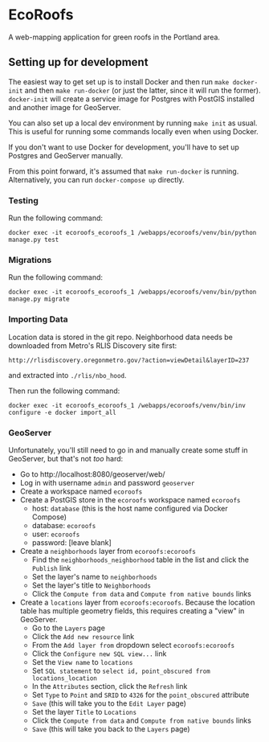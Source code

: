 # EcoRoofs

A web-mapping application for green roofs in the Portland area.

## Setting up for development

The easiest way to get set up is to install Docker and then run
`make docker-init` and then `make run-docker` (or just the latter, since
it will run the former). `docker-init` will create a service image for
Postgres with PostGIS installed and another image for GeoServer.

You can also set up a local dev environment by running `make init` as
usual. This is useful for running some commands locally even when using
Docker.

If you don't want to use Docker for development, you'll have to set up
Postgres and GeoServer manually.

From this point forward, it's assumed that `make run-docker` is running.
Alternatively, you can run `docker-compose up` directly.

### Testing

Run the following command:

    docker exec -it ecoroofs_ecoroofs_1 /webapps/ecoroofs/venv/bin/python manage.py test

### Migrations

Run the following command:

    docker exec -it ecoroofs_ecoroofs_1 /webapps/ecoroofs/venv/bin/python manage.py migrate

### Importing Data

Location data is stored in the git repo. Neighborhood data needs be
downloaded from Metro's RLIS Discovery site first:

    http://rlisdiscovery.oregonmetro.gov/?action=viewDetail&layerID=237

and extracted into `./rlis/nbo_hood`.

Then run the following command:

    docker exec -it ecoroofs_ecoroofs_1 /webapps/ecoroofs/venv/bin/inv configure -e docker import_all

### GeoServer

Unfortunately, you'll still need to go in and manually create some stuff
in GeoServer, but that's not *too* hard:

- Go to http://localhost:8080/geoserver/web/
- Log in with username `admin` and password `geoserver`
- Create a workspace named `ecoroofs`
- Create a PostGIS store in the `ecoroofs` workspace named `ecoroofs`
  - host: `database` (this is the host name configured via Docker
    Compose)
  - database: `ecoroofs`
  - user: `ecoroofs`
  - password: [leave blank]
- Create a `neighborhoods` layer from `ecoroofs:ecoroofs`
  - Find the `neighborhoods_neighborhood` table in the list and click the
    `Publish` link
  - Set the layer's name to `neighborhoods`
  - Set the layer's title to `Neighborhoods`
  - Click the `Compute from data` and `Compute from native bounds` links
- Create a `locations` layer from `ecoroofs:ecoroofs`. Because the
  location table has multiple geometry fields, this requires creating a
  "view" in GeoServer.
  - Go to the `Layers` page
  - Click the `Add new resource` link
  - From the `Add layer from` dropdown select `ecoroofs:ecoroofs`
  - Click the `Configure new SQL view...` link
  - Set the `View name` to `locations`
  - Set `SQL statement` to
    `select id, point_obscured from locations_location`
  - In the `Attributes` section, click the `Refresh` link
  - Set `Type` to `Point` and `SRID` to `4326` for the `point_obscured`
    attribute
  - `Save` (this will take you to the `Edit Layer` page)
  - Set the layer `Title` to `Locations`
  - Click the `Compute from data` and `Compute from native bounds` links
  - `Save` (this will take you back to the `Layers` page)
